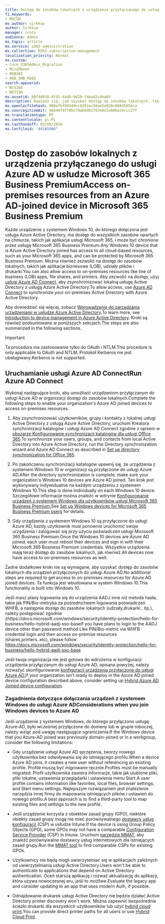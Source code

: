 ```yaml
---
title: Dostęp do zasobów lokalnych z urządzenia przyłączanego do usługi Azure AD w usłudze Microsoft 365 Business
f1.keywords:
- NOCSH
ms.author: sirkkuw
author: Sirkkuw
manager: scotv
audience: Admin
ms.topic: article
ms.service: o365-administration
ms.collection: M365-subscription-management
localization_priority: Normal
ms.custom:
- Core_O365Admin_Migration
- MiniMaven
- MSB365
- OKR_SMB_M365
search.appverid:
- BCS160
- MET150
ms.assetid: b0f4d010-9fd1-44d0-9d20-fabad2cdbab5
description: Dowiedz się, jak uzyskać dostęp do zasobów lokalnych, takich jak aplikacje biznesowe, udziały plików i drukarki z usługi Azure Active Directory przyłączone do urządzenia z systemem Windows 10.
ms.openlocfilehash: 980efbf09349cc0203ac50ae5e028c008d5694ca
ms.sourcegitcommit: 46644f9778bc70ab6d62783e0a1e60ba2eccc27f
ms.translationtype: MT
ms.contentlocale: pl-PL
ms.lasthandoff: 05/08/2020
ms.locfileid: "44165906"
---
```

# <a name="access-on-premises-resources-from-an-azure-ad-joined-device-in-microsoft-365-business-premium"></a><span data-ttu-id="4d94b-103">Dostęp do zasobów lokalnych z urządzenia przyłączanego do usługi Azure AD w usłudze Microsoft 365 Business Premium</span><span class="sxs-lookup"><span data-stu-id="4d94b-103">Access on-premises resources from an Azure AD-joined device in Microsoft 365 Business Premium</span></span>

<span data-ttu-id="4d94b-104">Każde urządzenie z systemem Windows 10, do którego dołączona jest usługa Azure Active Directory, ma dostęp do wszystkich zasobów opartych na chmurze, takich jak aplikacje usługi Microsoft 365, i może być chronione przez usługę Microsoft 365 Business Premium.</span><span class="sxs-lookup"><span data-stu-id="4d94b-104">Any Windows 10 device that is Azure Active Directory joined has access to all cloud-based resources, such as your Microsoft 365 apps, and can be protected by Microsoft 365 Business Premium.</span></span> <span data-ttu-id="4d94b-105">Można również zezwolić na dostęp do zasobów lokalnych, takich jak aplikacje biznesowe (LOB), udziały plików i drukarki.</span><span class="sxs-lookup"><span data-stu-id="4d94b-105">You can also allow access to on-premises resources like line of business (LOB) apps, file shares, and printers.</span></span> <span data-ttu-id="4d94b-106">Aby zezwolić na dostęp, użyj [usługi Azure AD Connect,](https://docs.microsoft.com/azure/active-directory/connect/active-directory-aadconnect) aby zsynchronizować lokalną usługę Active Directory z usługą Azure Active Directory.</span><span class="sxs-lookup"><span data-stu-id="4d94b-106">To allow access, use [Azure AD Connect](https://docs.microsoft.com/azure/active-directory/connect/active-directory-aadconnect) to synchronize your on-premises Active Directory with Azure Active Directory.</span></span> 

<span data-ttu-id="4d94b-107">Aby dowiedzieć się więcej, zobacz [Wprowadzenie do zarządzania urządzeniami w usłudze Azure Active Directory](https://docs.microsoft.com/azure/active-directory/device-management-introduction).</span><span class="sxs-lookup"><span data-stu-id="4d94b-107">To learn more, see [Introduction to device management in Azure Active Directory](https://docs.microsoft.com/azure/active-directory/device-management-introduction).</span></span>
<span data-ttu-id="4d94b-108">Kroki są również podsumowane w poniższych sekcjach.</span><span class="sxs-lookup"><span data-stu-id="4d94b-108">The steps are also summarized in the following sections.</span></span>

> [!IMPORTANT]
> <span data-ttu-id="4d94b-109">Ta procedura ma zastosowanie tylko do OAuth i NTLM.</span><span class="sxs-lookup"><span data-stu-id="4d94b-109">This procedure is only applicable to OAuth and NTLM.</span></span> <span data-ttu-id="4d94b-110">Protokół Kerberos nie jest obsługiwany.</span><span class="sxs-lookup"><span data-stu-id="4d94b-110">Kerberos is not supported.</span></span>
 
## <a name="run-azure-ad-connect"></a><span data-ttu-id="4d94b-111">Uruchamianie usługi Azure AD Connect</span><span class="sxs-lookup"><span data-stu-id="4d94b-111">Run Azure AD Connect</span></span>

<span data-ttu-id="4d94b-112">Wykonaj następujące kroki, aby umożliwić urządzeniom przyłączanym do usługi Azure AD w organizacji dostęp do zasobów lokalnych.</span><span class="sxs-lookup"><span data-stu-id="4d94b-112">Complete the following steps to enable your organization's Azure AD joined devices to access on-premises resources.</span></span>
  
1. <span data-ttu-id="4d94b-113">Aby zsynchronizować użytkowników, grupy i kontakty z lokalnej usługi Active Directory z usługą Azure Active Directory, uruchom Kreatora synchronizacji katalogów i usługi Azure AD Connect zgodnie z opisem w [obszarze Konfigurowanie synchronizacji katalogów dla usługi Office 365](https://docs.microsoft.com/office365/enterprise/set-up-directory-synchronization).</span><span class="sxs-lookup"><span data-stu-id="4d94b-113">To synchronize your users, groups, and contacts from local Active Directory into Azure Active Directory, run the Directory synchronization wizard and Azure AD Connect as described in [Set up directory synchronization for Office 365](https://docs.microsoft.com/office365/enterprise/set-up-directory-synchronization).</span></span>
    
2. <span data-ttu-id="4d94b-114">Po zakończeniu synchronizacji katalogów upewnij się, że urządzenia z systemem Windows 10 w organizacji są przyłączone do usługi Azure AD.</span><span class="sxs-lookup"><span data-stu-id="4d94b-114">After the directory synchronization is complete, make sure your organization's Windows 10 devices are Azure AD joined.</span></span> <span data-ttu-id="4d94b-115">Ten krok jest wykonywany indywidualnie na każdym urządzeniu z systemem Windows 10.</span><span class="sxs-lookup"><span data-stu-id="4d94b-115">This step is done individually on each Windows 10 device.</span></span> <span data-ttu-id="4d94b-116">Szczegółowe informacje można znaleźć w witrynie [Konfigurowanie urządzeń z systemem Windows dla użytkowników usługi Microsoft 365 Business Premium.](set-up-windows-devices.md)</span><span class="sxs-lookup"><span data-stu-id="4d94b-116">See [Set up Windows devices for Microsoft 365 Business Premium users](set-up-windows-devices.md) for details.</span></span> 
    
3. <span data-ttu-id="4d94b-117">Gdy urządzenia z systemem Windows 10 są przyłączone do usługi Azure AD, każdy użytkownik musi ponownie uruchomić swoje urządzenia i zalogować się przy użyciu poświadczeń usługi Microsoft 365 Business Premium.</span><span class="sxs-lookup"><span data-stu-id="4d94b-117">Once the Windows 10 devices are Azure AD joined, each user must reboot their devices and sign in with their Microsoft 365 Business Premium credentials.</span></span> <span data-ttu-id="4d94b-118">Wszystkie urządzenia mają teraz dostęp do zasobów lokalnych, jak również.</span><span class="sxs-lookup"><span data-stu-id="4d94b-118">All devices now have access to on-premises resources as well.</span></span>
    
<span data-ttu-id="4d94b-119">Żadne dodatkowe kroki nie są wymagane, aby uzyskać dostęp do zasobów lokalnych dla urządzeń przyłączonych do usługi Azure AD.</span><span class="sxs-lookup"><span data-stu-id="4d94b-119">No additional steps are required to get access to on-premises resources for Azure AD joined devices.</span></span> <span data-ttu-id="4d94b-120">Ta funkcja jest wbudowana w system Windows 10.</span><span class="sxs-lookup"><span data-stu-id="4d94b-120">This functionality is built into Windows 10.</span></span> 

<span data-ttu-id="4d94b-121">Jeśli masz plany logowania się do urządzenia AADJ inne niż metoda hasła, takie jak PIN/Bio-metryka za pośrednictwem logowania poświadczeń WHFB, a następnie dostęp do zasobów lokalnych (udziały,drukarki.. itp.), należy postępować zgodnie zhttps://docs.microsoft.com/windows/security/identity-protection/hello-for-business/hello-hybrid-aadj-sso-base</span><span class="sxs-lookup"><span data-stu-id="4d94b-121">If you have plans to login to the AADJ device other than password method Like PIN/Bio-metric via WHFB credential login and then access on-premise resources (shares,printers..etc), please follow https://docs.microsoft.com/windows/security/identity-protection/hello-for-business/hello-hybrid-aadj-sso-base</span></span>
  
<span data-ttu-id="4d94b-122">Jeśli twoja organizacja nie jest gotowa do wdrożenia w konfiguracji urządzenia przyłączanym do usługi Azure AD, opisana powyżej, należy rozważyć skonfigurowanie [konfiguracji urządzenia przyłączone do usługi Azure AD.](manage-windows-devices.md)</span><span class="sxs-lookup"><span data-stu-id="4d94b-122">If your organization isn't ready to deploy in the Azure AD joined device configuration described above, consider setting up [Hybrid Azure AD Joined device configuration](manage-windows-devices.md).</span></span>
  
### <a name="considerations-when-you-join-windows-devices-to-azure-ad"></a><span data-ttu-id="4d94b-123">Zagadnienia dotyczące dołączania urządzeń z systemem Windows do usługi Azure AD</span><span class="sxs-lookup"><span data-stu-id="4d94b-123">Considerations when you join Windows devices to Azure AD</span></span>

<span data-ttu-id="4d94b-124">Jeśli urządzenie z systemem Windows, do którego przyłączono usługę Azure-AD, było wcześniej przyłączone do domeny lub w grupie roboczej, należy wziąć pod uwagę następujące ograniczenia:</span><span class="sxs-lookup"><span data-stu-id="4d94b-124">If the Windows device that you Azure-AD joined was previously domain-joined or in a workgroup, consider the following limitations:</span></span>
  
- <span data-ttu-id="4d94b-125">Gdy urządzenie usługi Azure AD sprzężenia, tworzy nowego użytkownika bez odwoływania się do istniejącego profilu.</span><span class="sxs-lookup"><span data-stu-id="4d94b-125">When a device Azure AD joins, it creates a new user without referencing an existing profile.</span></span> <span data-ttu-id="4d94b-126">Profile muszą być migrowane ręcznie.</span><span class="sxs-lookup"><span data-stu-id="4d94b-126">Profiles must be manually migrated.</span></span> <span data-ttu-id="4d94b-127">Profil użytkownika zawiera informacje, takie jak ulubione pliki, pliki lokalne, ustawienia przeglądarki i ustawienia menu Start.</span><span class="sxs-lookup"><span data-stu-id="4d94b-127">A user profile contains information like favorites, local files, browser settings, and Start menu settings.</span></span> <span data-ttu-id="4d94b-128">Najlepszym rozwiązaniem jest znalezienie narzędzia innej firmy do mapowania istniejących plików i ustawień do nowego profilu.</span><span class="sxs-lookup"><span data-stu-id="4d94b-128">A best approach is to find a third-party tool to map existing files and settings to the new profile.</span></span>

- <span data-ttu-id="4d94b-129">Jeśli urządzenie korzysta z obiektów zasad grupy (GPO), niektóre obiekty zasad grupy mogą nie mieć porównywalnego [dostawcy usług konfiguracji](https://docs.microsoft.com/windows/configuration/provisioning-packages/how-it-pros-can-use-configuration-service-providers) (CSP) w usłudze Intune.</span><span class="sxs-lookup"><span data-stu-id="4d94b-129">If the device is using Group Policy Objects (GPO), some GPOs may not have a comparable [Configuration Service Provider](https://docs.microsoft.com/windows/configuration/provisioning-packages/how-it-pros-can-use-configuration-service-providers) (CSP) in Intune.</span></span> <span data-ttu-id="4d94b-130">Uruchom [narzędzie MMAT,](https://www.microsoft.com/download/details.aspx?id=45520) aby znaleźć porównywalne dostawcy usług internetowych dla istniejących zasad grupy.</span><span class="sxs-lookup"><span data-stu-id="4d94b-130">Run the [MMAT tool](https://www.microsoft.com/download/details.aspx?id=45520) to find comparable CSPs for existing GPOs.</span></span>

- <span data-ttu-id="4d94b-131">Użytkownicy nie będą mogli uwierzytelniać się w aplikacjach zależnych od uwierzytelniania usługi Active Directory.</span><span class="sxs-lookup"><span data-stu-id="4d94b-131">Users won't be able to authenticate to applications that depend on Active Directory authentication.</span></span> <span data-ttu-id="4d94b-132">Oceń starszą aplikację i rozważ aktualizację do aplikacji, która używa nowoczesnej eru, jeśli to możliwe.</span><span class="sxs-lookup"><span data-stu-id="4d94b-132">Evaluate the legacy app and consider updating to an app that uses modern Auth, if possible.</span></span>

- <span data-ttu-id="4d94b-133">Odnajdowanie drukarek usługi Active Directory nie będzie działać.</span><span class="sxs-lookup"><span data-stu-id="4d94b-133">Active Directory printer discovery won't work.</span></span> <span data-ttu-id="4d94b-134">Można zapewnić bezpośrednie ścieżki drukarki dla wszystkich użytkowników lub użyć [hybrid cloud print](https://docs.microsoft.com/windows-server/administration/hybrid-cloud-print/hybrid-cloud-print-deploy).</span><span class="sxs-lookup"><span data-stu-id="4d94b-134">You can provide direct printer paths for all users or use [Hybrid Cloud Print](https://docs.microsoft.com/windows-server/administration/hybrid-cloud-print/hybrid-cloud-print-deploy).</span></span>
